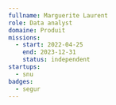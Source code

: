 ```yaml
---
fullname: Marguerite Laurent
role: Data analyst
domaine: Produit
missions:
  - start: 2022-04-25
    end: 2023-12-31
    status: independent
startups:
  - snu
badges:
  - segur
---
```


